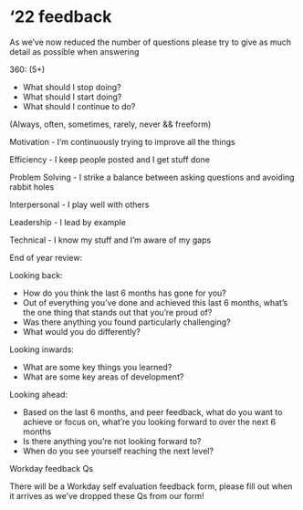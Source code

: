 # ‘22 feedback

As we’ve now reduced the number of questions please try to give as much detail as possible when answering

360:  (5+)

- What should I stop doing?
- What should I start doing?
- What should I continue to do?

(Always, often, sometimes, rarely, never && freeform)

Motivation - I’m continuously trying to improve all the things

Efficiency - I keep people posted and I get stuff done

Problem Solving - I strike a balance between asking questions and avoiding rabbit holes

Interpersonal - I play well with others 

Leadership - I lead by example

Technical - I know my stuff and I’m aware of my gaps

End of year review:

Looking back:

- How do you think the last 6 months has gone for you?
- Out of everything you’ve done and achieved this last 6 months, what’s the one thing that stands out that you’re proud of?
- Was there anything you found particularly challenging?
- What would you do differently?

Looking inwards:

- What are some key things you learned?
- What are some key areas of development?

Looking ahead:

- Based on the last 6 months, and peer feedback, what do you want to achieve or focus on, what’re you looking forward to over the next 6 months
- Is there anything you’re not looking forward to?
- When do you see yourself reaching the next level?

Workday feedback Qs 

There will be a Workday self evaluation feedback form, please fill out when it arrives as we’ve dropped these Qs from our form!